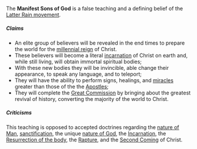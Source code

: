 The **Manifest Sons of God** is a false teaching and a defining
belief of the
[Latter Rain movement](Latter_Rain_movement "Latter Rain movement").


##### Claims

-   An elite group of believers will be revealed in the end times
    to prepare the world for the
    [millennial reign](Millennial_kingdom "Millennial kingdom") of
    Christ.
-   These believers will become a literal
    [incarnation](Incarnation "Incarnation") of Christ on earth and,
    while still living, will obtain immortal spiritual bodies;
-   With these new bodies they will be invincible, able change
    their appearance, to speak any language, and to teleport;
-   They will have the ability to perform signs, healings, and
    [miracles](Miracles "Miracles") greater than those of the the
    [Apostles](Apostle "Apostle");
-   They will complete the
    [Great Commission](Great_Commission "Great Commission") by bringing
    about the greatest revival of history, converting the majority of
    the world to Christ.

##### Criticisms

This teaching is opposed to accepted doctrines regarding the
[nature of Man](Humanity "Humanity"),
[sanctification](Sanctification "Sanctification"), the unique
[nature of God](Attributes_of_God "Attributes of God"), the
[Incarnation](Incarnation "Incarnation"), the
[Resurrection of the body](Resurrection_of_the_body "Resurrection of the body"),
the [Rapture](Rapture "Rapture"), and the
[Second Coming](Second_Coming "Second Coming") of Christ.



